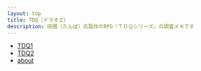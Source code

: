 ```yaml
---
layout: top
title: TDQ（ドラオエ）
description: 田圃（たんぼ）氏製作のRPG『ＴＤＱシリーズ』の調査メモです
---
```


* [TDQ1](tdq1/)
* [TDQ2](tdq2/)
* [about](about)

